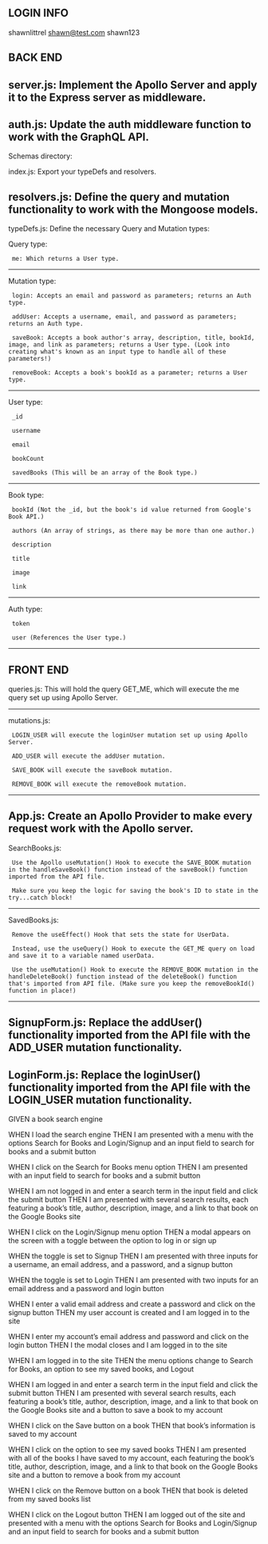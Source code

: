 **LOGIN INFO**
---
shawnlittrel
shawn@test.com
shawn123

**BACK END**
---
server.js: Implement the Apollo Server and apply it to the Express server as middleware.
---

auth.js: Update the auth middleware function to work with the GraphQL API.
---

Schemas directory:

index.js: Export your typeDefs and resolvers.

resolvers.js: Define the query and mutation functionality to work with the Mongoose models.
---

typeDefs.js: Define the necessary Query and Mutation types:


Query type:

     me: Which returns a User type.

---

Mutation type:

     login: Accepts an email and password as parameters; returns an Auth type.

     addUser: Accepts a username, email, and password as parameters; returns an Auth type.

     saveBook: Accepts a book author's array, description, title, bookId, image, and link as parameters; returns a User type. (Look into creating what's known as an input type to handle all of these parameters!)

     removeBook: Accepts a book's bookId as a parameter; returns a User type.

---

User type:

     _id

     username

     email

     bookCount

     savedBooks (This will be an array of the Book type.)

---
Book type:

     bookId (Not the _id, but the book's id value returned from Google's Book API.)

     authors (An array of strings, as there may be more than one author.)

     description

     title

     image

     link
---

Auth type:

     token

     user (References the User type.)
---

**FRONT END**
---

queries.js: This will hold the query GET_ME, which will execute the me query set up using Apollo Server.

---

mutations.js:

     LOGIN_USER will execute the loginUser mutation set up using Apollo Server.

     ADD_USER will execute the addUser mutation.

     SAVE_BOOK will execute the saveBook mutation.

     REMOVE_BOOK will execute the removeBook mutation.
---

App.js: Create an Apollo Provider to make every request work with the Apollo server.
---

SearchBooks.js:

     Use the Apollo useMutation() Hook to execute the SAVE_BOOK mutation in the handleSaveBook() function instead of the saveBook() function imported from the API file.

     Make sure you keep the logic for saving the book's ID to state in the try...catch block!
---

SavedBooks.js:

     Remove the useEffect() Hook that sets the state for UserData.

     Instead, use the useQuery() Hook to execute the GET_ME query on load and save it to a variable named userData.

     Use the useMutation() Hook to execute the REMOVE_BOOK mutation in the handleDeleteBook() function instead of the deleteBook() function that's imported from API file. (Make sure you keep the removeBookId() function in place!)
---
SignupForm.js: Replace the addUser() functionality imported from the API file with the ADD_USER mutation functionality.
---

LoginForm.js: Replace the loginUser() functionality imported from the API file with the LOGIN_USER mutation functionality.
---


GIVEN a book search engine


WHEN I load the search engine
THEN I am presented with a menu with the options Search for Books and Login/Signup and an input field to search for books and a submit button


WHEN I click on the Search for Books menu option
THEN I am presented with an input field to search for books and a submit button


WHEN I am not logged in and enter a search term in the input field and click the submit button
THEN I am presented with several search results, each featuring a book’s title, author, description, image, and a link to that book on the Google Books site


WHEN I click on the Login/Signup menu option
THEN a modal appears on the screen with a toggle between the option to log in or sign up


WHEN the toggle is set to Signup
THEN I am presented with three inputs for a username, an email address, and a password, and a signup button


WHEN the toggle is set to Login
THEN I am presented with two inputs for an email address and a password and login button


WHEN I enter a valid email address and create a password and click on the signup button
THEN my user account is created and I am logged in to the site


WHEN I enter my account’s email address and password and click on the login button
THEN I the modal closes and I am logged in to the site


WHEN I am logged in to the site
THEN the menu options change to Search for Books, an option to see my saved books, and Logout


WHEN I am logged in and enter a search term in the input field and click the submit button
THEN I am presented with several search results, each featuring a book’s title, author, description, image, and a link to that book on the Google Books site and a button to save a book to my account


WHEN I click on the Save button on a book
THEN that book’s information is saved to my account


WHEN I click on the option to see my saved books
THEN I am presented with all of the books I have saved to my account, each featuring the book’s title, author, description, image, and a link to that book on the Google Books site and a button to remove a book from my account


WHEN I click on the Remove button on a book
THEN that book is deleted from my saved books list


WHEN I click on the Logout button
THEN I am logged out of the site and presented with a menu with the options Search for Books and Login/Signup and an input field to search for books and a submit button  
